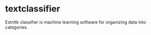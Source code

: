 # textclassifier
Estnltk classifier is machine learning software for organizing data into categories.
